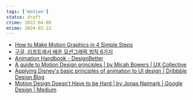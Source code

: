 ```yaml
---
tags: ['motion']
status: draft
ctime: 2022-04-09
mtime: 2024-03-22
---
```


- [How to Make Motion Graphics in 4 Simple Steps](https://www.columnfivemedia.com/how-to-create-engaging-motion-graphics-in-four-steps/)
- [구글, 리프트에서 배운 모션그래픽 법칙 6가지](https://brunch.co.kr/@thinkaboutlove/277)
- [Animation Handbook - DesignBetter](https://www.designbetter.co/animation-handbook/principles)
- [A guide to Motion Design principles | by Micah Bowers | UX Collective](https://uxdesign.cc/a-guide-to-motion-design-principles-7f05f10ccd79)
- [Applying Disney's basic principles of animation to UI design | Dribbble 
Design Blog](https://dribbble.com/stories/2020/07/27/disney-principles-of-animation-ui-interactions)
- [Motion Design Doesn’t Have to be Hard | by Jonas Naimark | Google Design | Medium](https://medium.com/google-design/motion-design-doesnt-have-to-be-hard-33089196e6c2)